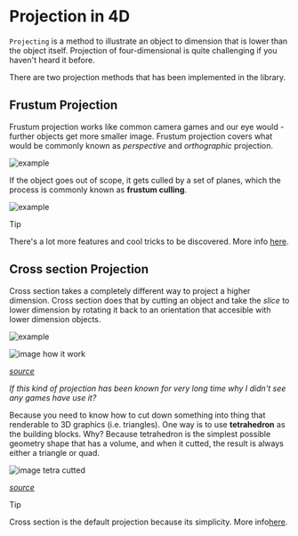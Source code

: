 # Projection in 4D

`Projecting` is a method to illustrate an object to dimension that is lower than the object itself. Projection of four-dimensional is quite challenging if you haven't heard it before.

There are two projection methods that has been implemented in the library.

## Frustum Projection

Frustum projection works like common camera games and our eye would - further objects get more smaller image. Frustum projection covers what would be commonly known as *perspective* and *orthographic* projection.

![example](~/images/tesseract-rgbfrustum.png)

If the object goes out of scope, it gets culled by a set of planes, which the process is commonly known as **frustum culling**.

![example](~/images/rendering-frustumcull.png)

> [!TIP]
> There's a lot more features and cool tricks to be discovered. More info [here](~/manual/rendering/projection/frustum.md).

## Cross section Projection

Cross section takes a completely different way to project a higher dimension. Cross section does that by cutting an object and take the *slice* to lower dimension by rotating it back to an orientation that accesible with lower dimension objects.

![example](~/images/tesseract-rgbcrosssection.png)

![image how it work](~/images/crosssection-demo.png)

*[source](http://eusebeia.dyndns.org/4d/vis/04-xsec)*

*If this kind of projection has been known for very long time why I didn't see any games have use it?*

Because you need to know how to cut down something into thing that renderable to 3D graphics (i.e. triangles). One way is to use **tetrahedron** as the building blocks. Why? Because tetrahedron is the simplest possible geometry shape that has a volume, and when it cutted, the result is always either a triangle or quad.

![image tetra cutted](~/images/tetrahedron-slice.png)

*[source](http://whistleralley.com/polyhedra/tetrahedron.htm)*

> [!TIP]
> Cross section is the default projection because its simplicity. More info[here](/manual/rendering/projection/crosssection.html).
